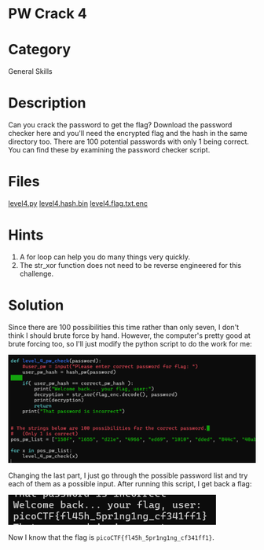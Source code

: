 # PW Crack 4
# Category
General Skills
# Description
Can you crack the password to get the flag?
Download the password checker here and you'll need the encrypted flag and the hash in the same directory too.
There are 100 potential passwords with only 1 being correct. You can find these by examining the password checker script.
# Files
[level4.py](level4.py)
[level4.hash.bin](level4.hash.bin)
[level4.flag.txt.enc](level4.flag.txt.enc)
# Hints
1. A for loop can help you do many things very quickly.
2. The str_xor function does not need to be reverse engineered for this challenge.
# Solution
Since there are 100 possibilities this time rather than only seven, I don't think I should brute force by hand. However, the computer's pretty good at brute forcing too, so I'll just modify the python script to do the work for me:

![alt text](image.png)

Changing the last part, I just go through the possible password list and try each of them as a possible input. After running this script, I get back a flag:

![alt text](image-1.png)

Now I know that the flag is `picoCTF{fl45h_5pr1ng1ng_cf341ff1}`.